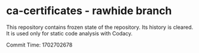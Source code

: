 # ca-certificates - rawhide branch

This repository contains frozen state of the repository.
Its history is cleared. It is used only for static code
analysis with Codacy.

Commit Time: 1702702678